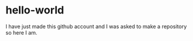 # hello-world
I have just made this github account and I was asked to make a repository so here I am.
